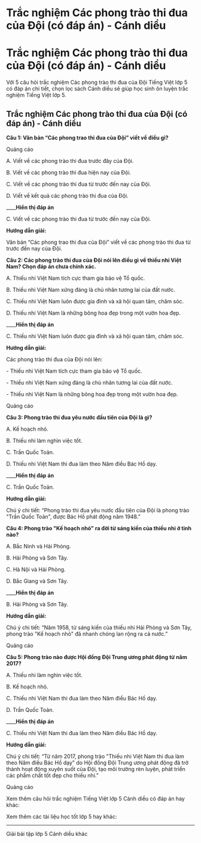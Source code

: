 # Trắc nghiệm Các phong trào thi đua của Đội (có đáp án) - Cánh diều

# Trắc nghiệm Các phong trào thi đua của Đội (có đáp án) - Cánh diều

Với 5 câu hỏi trắc nghiệm Các phong trào thi đua của Đội Tiếng Việt lớp 5 có đáp án chi tiết, chọn lọc sách Cánh diều sẽ giúp học sinh ôn luyện trắc nghiệm Tiếng Việt lớp 5.

## Trắc nghiệm Các phong trào thi đua của Đội (có đáp án) - Cánh diều

**Câu 1: Văn bản “Các phong trao thi đua của Đội” viết về điều gì?**

Quảng cáo

A. Viết về các phong trào thi đua trước đây của Đội.

B. Viết về các phong trào thi đua hiện nay của Đội.

C. Viết về các phong trào thi đua từ trước đến nay của Đội.

D. Viết về kết quả các phong trào thi đua của Đội.

____**Hiển thị đáp án**

C. Viết về các phong trào thi đua từ trước đến nay của Đội.

**Hướng dẫn giải:**

Văn bản “Các phong trao thi đua của Đội” viết về các phong trào thi đua từ trước đến nay của Đội.

**Câu 2: Các phong trào thi đua của Đội nói lên điều gì về thiếu nhi Việt Nam? Chọn đáp án chưa chính xác.**

A. Thiếu nhi Việt Nam tích cực tham gia bảo vệ Tổ quốc.

B. Thiếu nhi Việt Nam xứng đáng là chủ nhân tương lai của đất nước.

C. Thiếu nhi Việt Nam luôn được gia đình và xã hội quan tâm, chăm sóc.

D. Thiếu nhi Việt Nam là những bông hoa đẹp trong một vườn hoa đẹp.

____**Hiển thị đáp án**

C. Thiếu nhi Việt Nam luôn được gia đình và xã hội quan tâm, chăm sóc.

**Hướng dẫn giải:**

Các phong trào thi đua của Đội nói lên:

\- Thiếu nhi Việt Nam tích cực tham gia bảo vệ Tổ quốc.

\- Thiếu nhi Việt Nam xứng đáng là chủ nhân tương lai của đất nước.

\- Thiếu nhi Việt Nam là những bông hoa đẹp trong một vườn hoa đẹp.

Quảng cáo

**Câu 3: Phong trào thi đua yêu nước đầu tiên của Đội là gì?**

A. Kế hoạch nhỏ.

B. Thiếu nhi làm nghìn việc tốt.

C. Trần Quốc Toản.

D. Thiếu nhi Việt Nam thi đua làm theo Năm điều Bác Hồ dạy.

____**Hiển thị đáp án**

C. Trần Quốc Toản.

**Hướng dẫn giải:**

Chú ý chi tiết: “Phong trào thi đua yêu nước đầu tiên của Đội là phong trào "Trần Quốc Toản", được Bác Hồ phát động năm 1948.”

**Câu 4: Phong trào "Kế hoạch nhỏ" ra đời từ sáng kiến của thiếu nhi ở tỉnh nào?**

A. Bắc Ninh và Hải Phòng.

B. Hải Phòng và Sơn Tây.

C. Hà Nội và Hải Phòng.

D. Bắc Giang và Sơn Tây.

____**Hiển thị đáp án**

B. Hải Phòng và Sơn Tây.

**Hướng dẫn giải:**

Chú ý chi tiết: “Năm 1958, từ sáng kiến của thiếu nhi Hải Phòng và Sơn Tây, phong trào "Kế hoạch nhỏ" đã nhanh chóng lan rộng ra cả nước.”

Quảng cáo

**Câu 5: Phong trào nào được Hội đồng Đội Trung ương phát động từ năm 2017?**

A. Thiếu nhi làm nghìn việc tốt.

B. Kế hoạch nhỏ.

C. Thiếu nhi Việt Nam thi đua làm theo Năm điều Bác Hồ dạy.

D. Trần Quốc Toản.

____**Hiển thị đáp án**

C. Thiếu nhi Việt Nam thi đua làm theo Năm điều Bác Hồ dạy.

**Hướng dẫn giải:**

Chú ý chi tiết: “Từ năm 2017, phong trào "Thiếu nhi Việt Nam thi đua làm theo Năm điều Bác Hồ dạy" do Hội đồng Đội Trung ương phát động đã trở thành hoạt động xuyên suốt của Đội, tạo môi trường rèn luyện, phát triển các phẩm chất tốt đẹp cho thiếu nhi.”

Quảng cáo

Xem thêm câu hỏi trắc nghiệm Tiếng Việt lớp 5 Cánh diều có đáp án hay khác:

Xem thêm các tài liệu học tốt lớp 5 hay khác:

* * *

Giải bài tập lớp 5 Cánh diều khác
